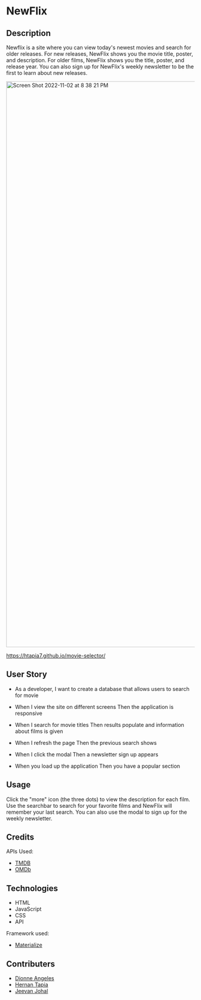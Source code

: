 # NewFlix

## Description
Newflix is a site where you can view today's newest movies and search for older releases.  For new releases, NewFlix shows you the movie title, poster, and description.  For older films, NewFlix shows you the title, poster, and release year.  You can also sign up for NewFlix's weekly newsletter to be the first to learn about new releases.

<img width="1512" alt="Screen Shot 2022-11-02 at 8 38 21 PM" src="https://user-images.githubusercontent.com/112591915/199644721-7e661456-0077-45d4-80be-16b6b226544f.png">



https://htapia7.github.io/movie-selector/

## User Story

* As a developer, I want to create a database that allows users to search for movie

* When I view the site on different screens
Then the application is responsive

* When I search for movie titles
Then results populate and information about films is given

* When I refresh the page Then the previous search shows

* When I click the modal Then a newsletter sign up appears

* When you load up the application Then you have a popular section 

## Usage
Click the "more" icon (the three dots) to view the description for each film.  Use the searchbar to search for your favorite films and NewFlix will remember your last search.  You can also use the modal to sign up for the weekly newsletter.

## Credits
APIs Used:
* [TMDB](https://www.themoviedb.org/documentation/api?language=en-US)
* [OMDb](https://www.omdbapi.com/)

## Technologies 
* HTML
* JavaScript
* CSS
* API

Framework used:
* [Materialize](https://materializecss.com/)

## Contributers
* [Dionne Angeles](https://github.com/ZG4219)
* [Hernan Tapia](https://github.com/HTapia7)
* [Jeevan Johal](https://github.com/jkjohal)




